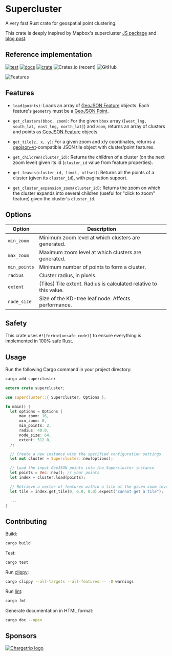 # Supercluster

A very fast Rust crate for geospatial point clustering.

This crate is deeply inspired by Mapbox's supercluster [JS package](https://www.npmjs.com/package/supercluster) and [blog post](https://www.mapbox.com/blog/supercluster/).

## Reference implementation

[![test](https://github.com/chargetrip/supercluster-rust/actions/workflows/test.yml/badge.svg)](https://github.com/chargetrip/supercluster-rust/actions/workflows/test.yml)
[![docs](https://docs.rs/supercluster/badge.svg)](https://docs.rs/supercluster)
[![crate](https://img.shields.io/crates/v/supercluster.svg)](https://crates.io/crates/supercluster)
![Crates.io (recent)](https://img.shields.io/crates/dr/supercluster)
![GitHub](https://img.shields.io/github/license/chargetrip/supercluster-rust)

![Features](https://cloud.githubusercontent.com/assets/25395/11857351/43407b46-a40c-11e5-8662-e99ab1cd2cb7.gif)

## Features

- `load(points)`: Loads an array of [GeoJSON Feature](https://tools.ietf.org/html/rfc7946#section-3.2) objects. Each feature's `geometry` must be a [GeoJSON Point](https://tools.ietf.org/html/rfc7946#section-3.1.2).

- `get_clusters(bbox, zoom)`: For the given `bbox` array (`[west_lng, south_lat, east_lng, north_lat]`) and `zoom`, returns an array of clusters and points as [GeoJSON Feature](https://tools.ietf.org/html/rfc7946#section-3.2) objects.

- `get_tile(z, x, y)`: For a given zoom and x/y coordinates, returns a [geojson-vt](https://github.com/mapbox/geojson-vt)-compatible JSON tile object with cluster/point features.

- `get_children(cluster_id)`: Returns the children of a cluster (on the next zoom level) given its id (`cluster_id` value from feature properties).

- `get_leaves(cluster_id, limit, offset)`: Returns all the points of a cluster (given its `cluster_id`), with pagination support.

- `get_cluster_expansion_zoom(cluster_id)`: Returns the zoom on which the cluster expands into several children (useful for "click to zoom" feature) given the cluster's `cluster_id`.

## Options

| Option       | Description                                                       |
|--------------|-------------------------------------------------------------------|
| `min_zoom`   | Minimum zoom level at which clusters are generated.               |
| `max_zoom`   | Maximum zoom level at which clusters are generated.               |
| `min_points` | Minimum number of points to form a cluster.                       |
| `radius`     | Cluster radius, in pixels.                                        |
| `extent`     | (Tiles) Tile extent. Radius is calculated relative to this value. |
| `node_size`  | Size of the KD-tree leaf node. Affects performance.               |

## Safety

This crate uses `#![forbid(unsafe_code)]` to ensure everything is implemented in
100% safe Rust.

## Usage

Run the following Cargo command in your project directory:

```bash
cargo add supercluster
```

```rust
extern crate supercluster;

use supercluster::{ Supercluster, Options };

fn main() {
  let options = Options {
      max_zoom: 16,
      min_zoom: 0,
      min_points: 2,
      radius: 40.0,
      node_size: 64,
      extent: 512.0,
  };

  // Create a new instance with the specified configuration settings
  let mut cluster = Supercluster::new(options);

  // Load the input GeoJSON points into the Supercluster instance
  let points = Vec::new(); // your points
  let index = cluster.load(points);

  // Retrieve a vector of features within a tile at the given zoom level and tile coordinates
  let tile = index.get_tile(0, 0.0, 0.0).expect("cannot get a tile");

  ...
}
```

## Contributing

Build:

```bash
cargo build
```

Test:

```bash
cargo test
```

Run [clippy](https://github.com/rust-lang/rust-clippy):

```bash
cargo clippy --all-targets --all-features -- -D warnings
```

Run [lint](https://github.com/rust-lang/rustfmt):

```bash
cargo fmt
```

Generate documentation in HTML format:

```bash
cargo doc --open
```

## Sponsors

[![Chargetrip logo](https://chargetrip-files.s3.eu-central-1.amazonaws.com/logo-1.png)](https://www.chargetrip.com)
